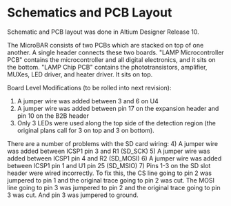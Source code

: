Schematics and PCB Layout
========


Schematic and PCB layout was done in Altium Designer Release 10.

The MicroBAR consists of two PCBs which are stacked on top of one another.  A single header connects these two boards.  "LAMP Microcontroller PCB" contains the microcontroller and all digital electronics, and it sits on the bottom.  "LAMP Chip PCB" contains the phototransistors, amplifier, MUXes, LED driver, and heater driver.  It sits on top.

Board Level Modifications (to be rolled into next revision):
1) A jumper wire was added between 3 and 6 on U4
2) A jumper wire was added between pin 17 on the expansion header and pin 10 on the B2B header
3) Only 3 LEDs were used along the top side of the detection region (the original plans call for 3 on top and 3 on bottom).

There are a number of problems with the SD card wiring:
4) A jumper wire was added between ICSP1 pin 3 and R1 (SD_SCK)
5) A jumper wire was added between ICSP1 pin 4 and R2 (SD_MOSI)
6) A jumper wire was added between ICSP1 pin 1 and U1 pin 25 (SD_MSIO)
7) Pins 1-3 on the SD slot header were wired incorrectly.  To fix this, the CS line going to pin 2 was jumpered to pin 1 and the original trace going to pin 2 was cut.  The MOSI line going to pin 3 was jumpered to pin 2 and the original trace going to pin 3 was cut.  And pin 3 was jumpered to ground.